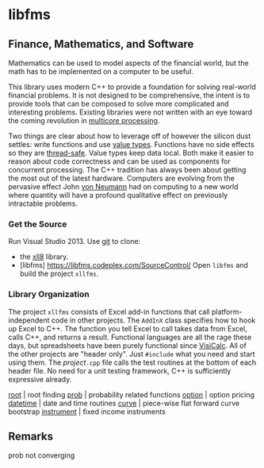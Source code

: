 # libfms
## Finance, Mathematics, and Software

Mathematics can be used to model aspects of the financial world, but the math has to be implemented on a computer to be useful.

This library uses modern C++ to provide a foundation for solving real-world financial problems. It is not designed to be comprehensive, the intent is to provide tools that can be composed to solve more complicated and interesting problems. Existing libraries were not written with an eye toward the coming revolution in [multicore processing](http://www.gotw.ca/publications/concurrency-ddj.htm).

Two things are clear about how to leverage off of however the silicon dust settles: write functions and use [value types](http://msdn.microsoft.com/en-us/library/hh438479.aspx). Functions have no side effects so they are [thread-safe](http://en.wikipedia.org/wiki/Thread_safety). Value types keep data local. Both make it easier to reason about code correctness and can be used as components for concurrent processing. The C++ tradition has always been about getting the most out of the latest hardware. Computers are evolving from the pervasive effect John [von Neumann](http://en.wikipedia.org/wiki/Von_Neumann_architecture) had on computing to a new world where quantity will have a profound qualitative effect on previously intractable problems.

### Get the Source
Run Visual Studio 2013. Use [git](http://msdn.microsoft.com/en-us/library/hh850437.aspx) to clone:
*  the [xll8](http://xll8.codeplex.com/SourceControl/latest) library.
*  [libfms] https://libfms.codeplex.com/SourceControl/
Open `libfms` and build the project `xllfms`.

### Library Organization
The project `xllfms` consists of Excel add-in functions that call platform-independent code in other projects. The `AddInX` class specifies how to hook up Excel to C++. The function you tell Excel to call takes data from Excel, calls C++, and returns a result. Functional languages are all the rage these days, but spreadsheets have been purely functional since [VisiCalc](http://www.bricklin.com/firstspreadsheetquestion.htm).
All of the other projects are "header only". Just `#include` what you need and start using them. The _project_`.cpp` file calls the test routines at the bottom of each header file. No need for a unit testing framework, C++ is sufficiently expressive already.

[root](root/README.md) | root finding
[prob](prob/README.md) | probability related functions
[option](option/README.md) | option pricing
[datetime](datetime/README.md) | date and time routines
[curve](curve/README.md) | piece-wise flat forward curve bootstrap
[instrument](instrument/README.md) | fixed income instruments

## Remarks

prob not converging